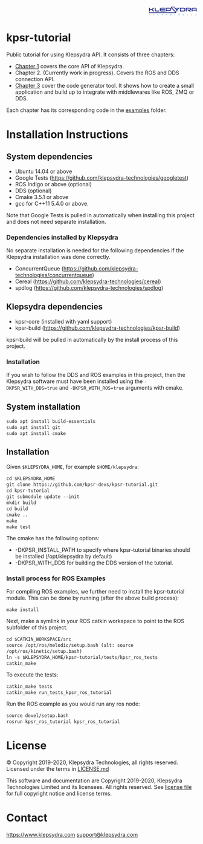 <p align="right">
  <img width="25%" height="25%"src="./images/klepsydra_logo.jpg">
</p>

# kpsr-tutorial

Public tutorial for using Klepsydra API. It consists of three chapters:

* [Chapter 1](./tutorials/chapter1.md) covers the core API of Klepsydra.
* Chapter 2. (Currently work in progress). Covers the ROS and DDS connection API.
* [Chapter 3](./tutorials/chapter3.md) cover the code generator tool. It shows how to create a small application and build up to integrate with
middlewares like ROS, ZMQ or DDS.

Each chapter has its corresponding code in the [examples](./examples) folder.

# Installation Instructions

## System dependencies

* Ubuntu 14.04 or above
* Google Tests (https://github.com/klepsydra-technologies/googletest)
* ROS Indigo or above (optional)
* DDS (optional)
* Cmake 3.5.1 or above
* gcc for C++11 5.4.0 or above.

Note that Google Tests is pulled in automatically when installing this project and does not need separate installation.

### Dependencies installed by Klepsydra

No separate installation is needed for the following dependencies if the Klepsydra installation was done correctly.

* ConcurrentQueue (https://github.com/klepsydra-technologies/concurrentqueue)
* Cereal (https://github.com/klepsydra-technologies/cereal)
* spdlog (https://github.com/klepsydra-technologies/spdlog)

## Klepsydra dependencies

* kpsr-core (installed with yaml support)
* kpsr-build (https://github.com/klepsydra-technologies/kpsr-build)

kpsr-build will be pulled in automatically by the install process of this project.

### Installation

If you wish to follow the DDS and ROS examples in this
project, then the Klepsydra software must have been installed using the 
`-DKPSR_WITH_DDS=true` and `-DKPSR_WITH_ROS=true` arguments with cmake.

## System installation

	sudo apt install build-essentials
	sudo apt install git
	sudo apt install cmake

## Installation

Given ```$KLEPSYDRA_HOME```, for example ```$HOME/klepsydra```:

```
cd $KLEPSYDRA_HOME
git clone https://github.com/kpsr-devs/kpsr-tutorial.git
cd kpsr-tutorial
git submodule update --init
mkdir build
cd build
cmake ..
make
make test
```

The cmake has the following options:

* -DKPSR_INSTALL_PATH to specify where kpsr-tutorial binaries should be installed (/opt/klepsydra by default)
* -DKPSR_WITH_DDS for building the DDS version of the tutorial.

### Install process for ROS Examples

For compiling ROS examples, we further need to install the kpsr-tutorial module. This can be done by running (after the above build process):
```
make install
```
Next, make a symlink in your ROS catkin workspace to point to  the ROS subfolder of this project.

```
cd $CATKIN_WORKSPACE/src
source /opt/ros/melodic/setup.bash (alt: source /opt/ros/kinetic/setup.bash)
ln -s $KLEPSYDRA_HOME/kpsr-tutorial/tests/kpsr_ros_tests
catkin_make
```

To execute the tests:

```
catkin_make tests
catkin_make run_tests_kpsr_ros_tutorial
```

Run the ROS example as you would run any ros node:

```
source devel/setup.bash
rosrun kpsr_ros_tutorial kpsr_ros_tutorial
```

#  License

&copy; Copyright 2019-2020, Klepsydra Technologies, all rights reserved. Licensed under the terms in [LICENSE.md](./LICENSE.md)

This software and documentation are Copyright 2019-2020, Klepsydra Technologies
Limited and its licensees. All rights reserved. See [license file](./LICENSE.md) for full copyright notice and license terms.

#  Contact

https://www.klepsydra.com
support@klepsydra.com
